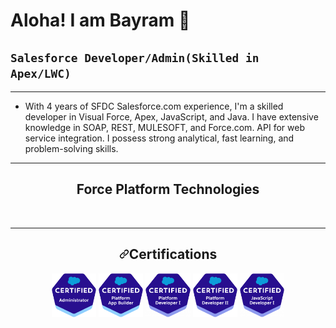 # Aloha! I am Bayram 👋
## **`Salesforce Developer/Admin(Skilled in Apex/LWC)`**

---

- With 4 years of SFDC Salesforce.com experience, I'm a skilled developer in Visual Force, Apex, JavaScript, and Java. I have extensive knowledge in SOAP, REST, MULESOFT, and Force.com. API for web service integration. I possess strong analytical, fast learning, and problem-solving skills. 

--- 
<h2 align="center">Force Platform Technologies</h2>
<p dir="auto"><a target="_blank" rel="noopener noreferrer nofollow" href="https://camo.githubusercontent.com/cd5a6068fd1c7301c0462fe9d9c8a3a57b6a49210096a514d8abfba963269c76/68747470733a2f2f696d672e736869656c64732e696f2f62616467652f2d73616c6573666f7263652d626c7565"><img src="https://camo.githubusercontent.com/cd5a6068fd1c7301c0462fe9d9c8a3a57b6a49210096a514d8abfba963269c76/68747470733a2f2f696d672e736869656c64732e696f2f62616467652f2d73616c6573666f7263652d626c7565" alt="" data-canonical-src="https://img.shields.io/badge/-salesforce-blue" style="max-width: 100%;"></a>
<a target="_blank" rel="noopener noreferrer nofollow" href="https://camo.githubusercontent.com/1473c13b6c4f5e8e5248e54ae796d88726c92bd8405d86fddccf846c2d0d0c5e/68747470733a2f2f696d672e736869656c64732e696f2f62616467652f2d73616c6573666f7263652d2d61646d696e2d626c7565"><img src="https://camo.githubusercontent.com/1473c13b6c4f5e8e5248e54ae796d88726c92bd8405d86fddccf846c2d0d0c5e/68747470733a2f2f696d672e736869656c64732e696f2f62616467652f2d73616c6573666f7263652d2d61646d696e2d626c7565" alt="" data-canonical-src="https://img.shields.io/badge/-salesforce--admin-blue" style="max-width: 100%;"></a>
<a target="_blank" rel="noopener noreferrer nofollow" href="https://camo.githubusercontent.com/4fc74ae261563f12c3fa875eecec8f3bd0b56d371cbaf6a2cbe4ebcbab905094/68747470733a2f2f696d672e736869656c64732e696f2f62616467652f2d73616c6573666f7263652d2d646576656c6f706d656e742d626c7565"><img src="https://camo.githubusercontent.com/4fc74ae261563f12c3fa875eecec8f3bd0b56d371cbaf6a2cbe4ebcbab905094/68747470733a2f2f696d672e736869656c64732e696f2f62616467652f2d73616c6573666f7263652d2d646576656c6f706d656e742d626c7565" alt="" data-canonical-src="https://img.shields.io/badge/-salesforce--development-blue" style="max-width: 100%;"></a>
<a target="_blank" rel="noopener noreferrer nofollow" href="https://camo.githubusercontent.com/3f41e1eaa1068927c155727f882a8482e72726f94fc7190f9edfb24f6d5c2e85/68747470733a2f2f696d672e736869656c64732e696f2f62616467652f2d73616c6573666f7263652d2d6175746f6d6174696f6e2d626c7565"><img src="https://camo.githubusercontent.com/3f41e1eaa1068927c155727f882a8482e72726f94fc7190f9edfb24f6d5c2e85/68747470733a2f2f696d672e736869656c64732e696f2f62616467652f2d73616c6573666f7263652d2d6175746f6d6174696f6e2d626c7565" alt="" data-canonical-src="https://img.shields.io/badge/-salesforce--automation-blue" style="max-width: 100%;"></a>
<a target="_blank" rel="noopener noreferrer nofollow" href="https://camo.githubusercontent.com/18019fe73a5c35cf92b7c87b1ca6d78b9a2b91b0e017405fa1ac5fea4a1d911e/68747470733a2f2f696d672e736869656c64732e696f2f62616467652f2d73616c6573666f7263652d2d666c6f772d626c7565"><img src="https://camo.githubusercontent.com/18019fe73a5c35cf92b7c87b1ca6d78b9a2b91b0e017405fa1ac5fea4a1d911e/68747470733a2f2f696d672e736869656c64732e696f2f62616467652f2d73616c6573666f7263652d2d666c6f772d626c7565" alt="" data-canonical-src="https://img.shields.io/badge/-salesforce--flow-blue" style="max-width: 100%;"></a>
<a target="_blank" rel="noopener noreferrer nofollow" href="https://camo.githubusercontent.com/e6d05599f2fd65f461dd856feef39ba67d9ba1c52902990ddaee37c9be6bb592/68747470733a2f2f696d672e736869656c64732e696f2f62616467652f2d73616c65732d2d636c6f75642d626c7565"><img src="https://camo.githubusercontent.com/e6d05599f2fd65f461dd856feef39ba67d9ba1c52902990ddaee37c9be6bb592/68747470733a2f2f696d672e736869656c64732e696f2f62616467652f2d73616c65732d2d636c6f75642d626c7565" alt="" data-canonical-src="https://img.shields.io/badge/-sales--cloud-blue" style="max-width: 100%;"></a>
<a target="_blank" rel="noopener noreferrer nofollow" href="https://camo.githubusercontent.com/2583107bd302ef63b58bca55d3fd69b6749a6508ba5235fe7e178018fad7217c/68747470733a2f2f696d672e736869656c64732e696f2f62616467652f2d736572766963652d2d636c6f75642d626c7565"><img src="https://camo.githubusercontent.com/2583107bd302ef63b58bca55d3fd69b6749a6508ba5235fe7e178018fad7217c/68747470733a2f2f696d672e736869656c64732e696f2f62616467652f2d736572766963652d2d636c6f75642d626c7565" alt="" data-canonical-src="https://img.shields.io/badge/-service--cloud-blue" style="max-width: 100%;"></a>
<a target="_blank" rel="noopener noreferrer nofollow" href="https://camo.githubusercontent.com/d2d18766d10a7c25e3745520a6bddcbf8a97ab09afca2162b3cf3b5cd639d21e/68747470733a2f2f696d672e736869656c64732e696f2f62616467652f2d6d61726b6574696e672d2d636c6f75642d626c7565"><img src="https://camo.githubusercontent.com/d2d18766d10a7c25e3745520a6bddcbf8a97ab09afca2162b3cf3b5cd639d21e/68747470733a2f2f696d672e736869656c64732e696f2f62616467652f2d6d61726b6574696e672d2d636c6f75642d626c7565" alt="" data-canonical-src="https://img.shields.io/badge/-marketing--cloud-blue" style="max-width: 100%;"></a>
<a target="_blank" rel="noopener noreferrer nofollow" href="https://camo.githubusercontent.com/5c1d4fa974b3dafd62eb32497307d6cd2dcd885ab17a2d6f4e06a2d8a3c097f2/68747470733a2f2f696d672e736869656c64732e696f2f62616467652f2d636f6d6d657263652d2d636c6f75642d626c7565"><img src="https://camo.githubusercontent.com/5c1d4fa974b3dafd62eb32497307d6cd2dcd885ab17a2d6f4e06a2d8a3c097f2/68747470733a2f2f696d672e736869656c64732e696f2f62616467652f2d636f6d6d657263652d2d636c6f75642d626c7565" alt="" data-canonical-src="https://img.shields.io/badge/-commerce--cloud-blue" style="max-width: 100%;"></a>
<a target="_blank" rel="noopener noreferrer nofollow" href="https://camo.githubusercontent.com/09c17c22fbc05eccc38f074936094b04944c5d318114be85397dfe34d6f88dec/68747470733a2f2f696d672e736869656c64732e696f2f62616467652f2d637573746f6d65722d2d3336302d626c7565"><img src="https://camo.githubusercontent.com/09c17c22fbc05eccc38f074936094b04944c5d318114be85397dfe34d6f88dec/68747470733a2f2f696d672e736869656c64732e696f2f62616467652f2d637573746f6d65722d2d3336302d626c7565" alt="" data-canonical-src="https://img.shields.io/badge/-customer--360-blue" style="max-width: 100%;"></a>
<a target="_blank" rel="noopener noreferrer nofollow" href="https://camo.githubusercontent.com/e5cea27277b6e5551d285f4e604870e69bfb871a41a4fd99b7018245bc4ad621/68747470733a2f2f696d672e736869656c64732e696f2f62616467652f2d73616c6573666f7263652d2d696e746567726174696f6e2d626c7565"><img src="https://camo.githubusercontent.com/e5cea27277b6e5551d285f4e604870e69bfb871a41a4fd99b7018245bc4ad621/68747470733a2f2f696d672e736869656c64732e696f2f62616467652f2d73616c6573666f7263652d2d696e746567726174696f6e2d626c7565" alt="" data-canonical-src="https://img.shields.io/badge/-salesforce--integration-blue" style="max-width: 100%;"></a>
<a target="_blank" rel="noopener noreferrer nofollow" href="https://camo.githubusercontent.com/95ee54825222800ced6b93deb0d8b512eebb7b80856514f37385bd692610d9c6/68747470733a2f2f696d672e736869656c64732e696f2f62616467652f2d73616c6573666f7263652d2d617069732d626c7565"><img src="https://camo.githubusercontent.com/95ee54825222800ced6b93deb0d8b512eebb7b80856514f37385bd692610d9c6/68747470733a2f2f696d672e736869656c64732e696f2f62616467652f2d73616c6573666f7263652d2d617069732d626c7565" alt="" data-canonical-src="https://img.shields.io/badge/-salesforce--apis-blue" style="max-width: 100%;"></a>
<a target="_blank" rel="noopener noreferrer nofollow" href="https://camo.githubusercontent.com/6b7a9b9069db11a9077f41be1501ccd77b553a282f8d1ceedd88c46ca73b1cfc/68747470733a2f2f696d672e736869656c64732e696f2f62616467652f2d73616c6573666f7263652d2d776f726b666c6f77732d626c7565"><img src="https://camo.githubusercontent.com/6b7a9b9069db11a9077f41be1501ccd77b553a282f8d1ceedd88c46ca73b1cfc/68747470733a2f2f696d672e736869656c64732e696f2f62616467652f2d73616c6573666f7263652d2d776f726b666c6f77732d626c7565" alt="" data-canonical-src="https://img.shields.io/badge/-salesforce--workflows-blue" style="max-width: 100%;"></a>
<a target="_blank" rel="noopener noreferrer nofollow" href="https://camo.githubusercontent.com/18445353a8c941409454e908f31254b6021043596645e9898ee6faf1adc620f6/68747470733a2f2f696d672e736869656c64732e696f2f62616467652f2d73616c6573666f7263652d2d6465706c6f796d656e742d626c7565"><img src="https://camo.githubusercontent.com/18445353a8c941409454e908f31254b6021043596645e9898ee6faf1adc620f6/68747470733a2f2f696d672e736869656c64732e696f2f62616467652f2d73616c6573666f7263652d2d6465706c6f796d656e742d626c7565" alt="" data-canonical-src="https://img.shields.io/badge/-salesforce--deployment-blue" style="max-width: 100%;"></a>
<a target="_blank" rel="noopener noreferrer nofollow" href="https://camo.githubusercontent.com/2468df2af640f359be58af772be5ab0383871d4275bf32333d30657828aca3c0/68747470733a2f2f696d672e736869656c64732e696f2f62616467652f2d73616c6573666f7263652d2d637573746f6d697a6174696f6e2d626c7565"><img src="https://camo.githubusercontent.com/2468df2af640f359be58af772be5ab0383871d4275bf32333d30657828aca3c0/68747470733a2f2f696d672e736869656c64732e696f2f62616467652f2d73616c6573666f7263652d2d637573746f6d697a6174696f6e2d626c7565" alt="" data-canonical-src="https://img.shields.io/badge/-salesforce--customization-blue" style="max-width: 100%;"></a>
<a target="_blank" rel="noopener noreferrer nofollow" href="https://camo.githubusercontent.com/d5e16429ea3c1e83390dc50a325b541393b251d43033871efdd2316c5f00979d/68747470733a2f2f696d672e736869656c64732e696f2f62616467652f2d617065782d626c7565"><img src="https://camo.githubusercontent.com/d5e16429ea3c1e83390dc50a325b541393b251d43033871efdd2316c5f00979d/68747470733a2f2f696d672e736869656c64732e696f2f62616467652f2d617065782d626c7565" alt="" data-canonical-src="https://img.shields.io/badge/-apex-blue" style="max-width: 100%;"></a>
<a target="_blank" rel="noopener noreferrer nofollow" href="https://camo.githubusercontent.com/bf200dd166feb93aed437496895fde34e2c9fd9bc2bd4294539b042406b386cb/68747470733a2f2f696d672e736869656c64732e696f2f62616467652f2d6c77632d626c7565"><img src="https://camo.githubusercontent.com/bf200dd166feb93aed437496895fde34e2c9fd9bc2bd4294539b042406b386cb/68747470733a2f2f696d672e736869656c64732e696f2f62616467652f2d6c77632d626c7565" alt="" data-canonical-src="https://img.shields.io/badge/-lwc-blue" style="max-width: 100%;"></a>
<a target="_blank" rel="noopener noreferrer nofollow" href="https://camo.githubusercontent.com/35f4780ee2917ad0dcff8028806012dd16a5686a2d242aac688a62846f9004bb/68747470733a2f2f696d672e736869656c64732e696f2f62616467652f2d736f716c2d626c7565"><img src="https://camo.githubusercontent.com/35f4780ee2917ad0dcff8028806012dd16a5686a2d242aac688a62846f9004bb/68747470733a2f2f696d672e736869656c64732e696f2f62616467652f2d736f716c2d626c7565" alt="" data-canonical-src="https://img.shields.io/badge/-soql-blue" style="max-width: 100%;"></a>
<a target="_blank" rel="noopener noreferrer nofollow" href="https://camo.githubusercontent.com/e5167d74fcec2b85cc2d5187dcec96357a163faafd50302553b925811709807b/68747470733a2f2f696d672e736869656c64732e696f2f62616467652f2d736f736c2d626c7565"><img src="https://camo.githubusercontent.com/e5167d74fcec2b85cc2d5187dcec96357a163faafd50302553b925811709807b/68747470733a2f2f696d672e736869656c64732e696f2f62616467652f2d736f736c2d626c7565" alt="" data-canonical-src="https://img.shields.io/badge/-sosl-blue" style="max-width: 100%;"></a>
<a target="_blank" rel="noopener noreferrer nofollow" href="https://camo.githubusercontent.com/2ed12f83b7eba75eb7229308ad155db442b01c24d27b18e40e311e51eeed4dbb/68747470733a2f2f696d672e736869656c64732e696f2f62616467652f2d6c696768746e696e672d2d6672616d65776f726b2d626c7565"><img src="https://camo.githubusercontent.com/2ed12f83b7eba75eb7229308ad155db442b01c24d27b18e40e311e51eeed4dbb/68747470733a2f2f696d672e736869656c64732e696f2f62616467652f2d6c696768746e696e672d2d6672616d65776f726b2d626c7565" alt="" data-canonical-src="https://img.shields.io/badge/-lightning--framework-blue" style="max-width: 100%;"></a>
<a target="_blank" rel="noopener noreferrer nofollow" href="https://camo.githubusercontent.com/7a39d9caa6a56055572431920591bd302d04af6f346d0e33ad97ed94db162cf9/68747470733a2f2f696d672e736869656c64732e696f2f62616467652f2d666f7263652e636f6d2d626c7565"><img src="https://camo.githubusercontent.com/7a39d9caa6a56055572431920591bd302d04af6f346d0e33ad97ed94db162cf9/68747470733a2f2f696d672e736869656c64732e696f2f62616467652f2d666f7263652e636f6d2d626c7565" alt="" data-canonical-src="https://img.shields.io/badge/-force.com-blue" style="max-width: 100%;"></a>
<a target="_blank" rel="noopener noreferrer nofollow" href="https://camo.githubusercontent.com/f0b081306d66a523f2f08c71a989c0cc4e5ec64d42494bb0038ed3fb254cd217/68747470733a2f2f696d672e736869656c64732e696f2f62616467652f2d617065782d2d74726967676572732d626c7565"><img src="https://camo.githubusercontent.com/f0b081306d66a523f2f08c71a989c0cc4e5ec64d42494bb0038ed3fb254cd217/68747470733a2f2f696d672e736869656c64732e696f2f62616467652f2d617065782d2d74726967676572732d626c7565" alt="" data-canonical-src="https://img.shields.io/badge/-apex--triggers-blue" style="max-width: 100%;"></a>
<a target="_blank" rel="noopener noreferrer nofollow" href="https://camo.githubusercontent.com/c16cf64128e37ea3d1ed02f077710574b188177fde59aa066a344e9d20562d57/68747470733a2f2f696d672e736869656c64732e696f2f62616467652f2d76697375616c2d2d666f7263652d626c7565"><img src="https://camo.githubusercontent.com/c16cf64128e37ea3d1ed02f077710574b188177fde59aa066a344e9d20562d57/68747470733a2f2f696d672e736869656c64732e696f2f62616467652f2d76697375616c2d2d666f7263652d626c7565" alt="" data-canonical-src="https://img.shields.io/badge/-visual--force-blue" style="max-width: 100%;"></a>
<a target="_blank" rel="noopener noreferrer nofollow" href="https://camo.githubusercontent.com/8be03df5be453d7cbaeb8c65e665d477fc77ef6bf5521e1b8919f037afedf145/68747470733a2f2f696d672e736869656c64732e696f2f62616467652f2d62756c6b2d2d6170692d626c7565"><img src="https://camo.githubusercontent.com/8be03df5be453d7cbaeb8c65e665d477fc77ef6bf5521e1b8919f037afedf145/68747470733a2f2f696d672e736869656c64732e696f2f62616467652f2d62756c6b2d2d6170692d626c7565" alt="" data-canonical-src="https://img.shields.io/badge/-bulk--api-blue" style="max-width: 100%;"></a>
<a target="_blank" rel="noopener noreferrer nofollow" href="https://camo.githubusercontent.com/2a45bfeede00ae479f06df6ee990348c0cf191f31a9446892af39552eb3a0161/68747470733a2f2f696d672e736869656c64732e696f2f62616467652f2d7765622d2d636f6d706f6e656e74732d626c7565"><img src="https://camo.githubusercontent.com/2a45bfeede00ae479f06df6ee990348c0cf191f31a9446892af39552eb3a0161/68747470733a2f2f696d672e736869656c64732e696f2f62616467652f2d7765622d2d636f6d706f6e656e74732d626c7565" alt="" data-canonical-src="https://img.shields.io/badge/-web--components-blue" style="max-width: 100%;"></a>
<a target="_blank" rel="noopener noreferrer nofollow" href="https://camo.githubusercontent.com/640e9851edd16efb47121118f6059b16713db79894ad50291a415c0752b39d18/68747470733a2f2f696d672e736869656c64732e696f2f62616467652f2d73616c6573666f7263652d2d6370712d626c7565"><img src="https://camo.githubusercontent.com/640e9851edd16efb47121118f6059b16713db79894ad50291a415c0752b39d18/68747470733a2f2f696d672e736869656c64732e696f2f62616467652f2d73616c6573666f7263652d2d6370712d626c7565" alt="" data-canonical-src="https://img.shields.io/badge/-salesforce--cpq-blue" style="max-width: 100%;"></a>
<a target="_blank" rel="noopener noreferrer nofollow" href="https://camo.githubusercontent.com/7ad47f6df8cdd73ecfbf511ba948cf172b8cdcbff6092774c146b89da5bfa036/68747470733a2f2f696d672e736869656c64732e696f2f62616467652f2d6d756c65736f66742d626c7565"><img src="https://camo.githubusercontent.com/7ad47f6df8cdd73ecfbf511ba948cf172b8cdcbff6092774c146b89da5bfa036/68747470733a2f2f696d672e736869656c64732e696f2f62616467652f2d6d756c65736f66742d626c7565" alt="" data-canonical-src="https://img.shields.io/badge/-mulesoft-blue" style="max-width: 100%;"></a>
<a target="_blank" rel="noopener noreferrer nofollow" href="https://camo.githubusercontent.com/d8ab003b4053e37dac42b55dd2dfdc068896d7e625ad5d61b86629e36a0ee93b/68747470733a2f2f696d672e736869656c64732e696f2f62616467652f2d666c6f73756d2d626c7565"><img src="https://camo.githubusercontent.com/d8ab003b4053e37dac42b55dd2dfdc068896d7e625ad5d61b86629e36a0ee93b/68747470733a2f2f696d672e736869656c64732e696f2f62616467652f2d666c6f73756d2d626c7565" alt="" data-canonical-src="https://img.shields.io/badge/-flosum-blue" style="max-width: 100%;"></a>
<a target="_blank" rel="noopener noreferrer nofollow" href="https://camo.githubusercontent.com/c581a553e6088aa6b4271cdc562c12ed56ac94a3dfc85cbaaa776907633fb993/68747470733a2f2f696d672e736869656c64732e696f2f62616467652f2d636925324663642d626c7565"><img src="https://camo.githubusercontent.com/c581a553e6088aa6b4271cdc562c12ed56ac94a3dfc85cbaaa776907633fb993/68747470733a2f2f696d672e736869656c64732e696f2f62616467652f2d636925324663642d626c7565" alt="" data-canonical-src="https://img.shields.io/badge/-ci%2Fcd-blue" style="max-width: 100%;"></a>
<a target="_blank" rel="noopener noreferrer nofollow" href="https://camo.githubusercontent.com/621896a5feee02ac73ee51b1f94f9d59b05800d5d2630abce114d0110e7da279/68747470733a2f2f696d672e736869656c64732e696f2f62616467652f2d6f6d6e6973747564696f2d626c7565"><img src="https://camo.githubusercontent.com/621896a5feee02ac73ee51b1f94f9d59b05800d5d2630abce114d0110e7da279/68747470733a2f2f696d672e736869656c64732e696f2f62616467652f2d6f6d6e6973747564696f2d626c7565" alt="" data-canonical-src="https://img.shields.io/badge/-omnistudio-blue" style="max-width: 100%;"></a>
<a target="_blank" rel="noopener noreferrer nofollow" href="https://camo.githubusercontent.com/1fd658c975f7bb82354b7fae0662039a5eb0f79ff8ae71c3457550548465b260/68747470733a2f2f696d672e736869656c64732e696f2f62616467652f2d646174612d2d6c6f616465722d626c7565"><img src="https://camo.githubusercontent.com/1fd658c975f7bb82354b7fae0662039a5eb0f79ff8ae71c3457550548465b260/68747470733a2f2f696d672e736869656c64732e696f2f62616467652f2d646174612d2d6c6f616465722d626c7565" alt="" data-canonical-src="https://img.shields.io/badge/-data--loader-blue" style="max-width: 100%;"></a>
<a target="_blank" rel="noopener noreferrer nofollow" href="https://camo.githubusercontent.com/1f37d3f26951480c683e34a1c3b802b51d55f6ff04589a82ddd38cb76ba3f94e/68747470733a2f2f696d672e736869656c64732e696f2f62616467652f2d73616c6573666f7263652d2d64782d626c7565"><img src="https://camo.githubusercontent.com/1f37d3f26951480c683e34a1c3b802b51d55f6ff04589a82ddd38cb76ba3f94e/68747470733a2f2f696d672e736869656c64732e696f2f62616467652f2d73616c6573666f7263652d2d64782d626c7565" alt="" data-canonical-src="https://img.shields.io/badge/-salesforce--dx-blue" style="max-width: 100%;"></a>
<a target="_blank" rel="noopener noreferrer nofollow" href="https://camo.githubusercontent.com/c9cc0a59901c473c67afeeb0b8b487ba7e0e6a792d29627c909f1b9430d97676/68747470733a2f2f696d672e736869656c64732e696f2f62616467652f2d636f7061646f2d626c7565"><img src="https://camo.githubusercontent.com/c9cc0a59901c473c67afeeb0b8b487ba7e0e6a792d29627c909f1b9430d97676/68747470733a2f2f696d672e736869656c64732e696f2f62616467652f2d636f7061646f2d626c7565" alt="" data-canonical-src="https://img.shields.io/badge/-copado-blue" style="max-width: 100%;"></a>
<a target="_blank" rel="noopener noreferrer nofollow" href="https://camo.githubusercontent.com/c6d05c059aa45085cdd387cc38c032f907165d0ea66a9a95d7a822b4efe7ffb9/68747470733a2f2f696d672e736869656c64732e696f2f62616467652f2d6c696768746e696e672d2d64657369676e2d2d73797374656d2d626c7565"><img src="https://camo.githubusercontent.com/c6d05c059aa45085cdd387cc38c032f907165d0ea66a9a95d7a822b4efe7ffb9/68747470733a2f2f696d672e736869656c64732e696f2f62616467652f2d6c696768746e696e672d2d64657369676e2d2d73797374656d2d626c7565" alt="" data-canonical-src="https://img.shields.io/badge/-lightning--design--system-blue" style="max-width: 100%;"></a></p>

---

<div align="center" dir="auto">
  <h2 dir="auto"><a id="user-content-certifications" class="anchor" aria-hidden="true" href="#certifications"><svg class="octicon octicon-link" viewBox="0 0 16 16" version="1.1" width="16" height="16" aria-hidden="true"><path d="m7.775 3.275 1.25-1.25a3.5 3.5 0 1 1 4.95 4.95l-2.5 2.5a3.5 3.5 0 0 1-4.95 0 .751.751 0 0 1 .018-1.042.751.751 0 0 1 1.042-.018 1.998 1.998 0 0 0 2.83 0l2.5-2.5a2.002 2.002 0 0 0-2.83-2.83l-1.25 1.25a.751.751 0 0 1-1.042-.018.751.751 0 0 1-.018-1.042Zm-4.69 9.64a1.998 1.998 0 0 0 2.83 0l1.25-1.25a.751.751 0 0 1 1.042.018.751.751 0 0 1 .018 1.042l-1.25 1.25a3.5 3.5 0 1 1-4.95-4.95l2.5-2.5a3.5 3.5 0 0 1 4.95 0 .751.751 0 0 1-.018 1.042.751.751 0 0 1-1.042.018 1.998 1.998 0 0 0-2.83 0l-2.5 2.5a1.998 1.998 0 0 0 0 2.83Z"></path></svg></a>Certifications</h2>
 <a href="https://trailblazer.me/id/bagbek" rel="nofollow"><img src="./assets/icons/Admin.png" height="70" alt="Salesforce Administrator Certification" style="max-width: 100%;"></a>
 <a href="https://trailblazer.me/id/bagbek" rel="nofollow"><img src="./assets/icons/appBuil.png" height="70" alt="Salesforce Platform App Builder Certification" style="max-width: 100%;"></a>
 <a href="https://trailblazer.me/id/bagbek" rel="nofollow"><img src="./assets/icons/devI.png" height="70" alt="Salesforce Platform Developer I Certification" style="max-width: 100%;"></a>
 <a href="https://trailblazer.me/id/bagbek" rel="nofollow"><img src="./assets/icons/devII.png" height="70" alt="Salesforce Platform Developer II Certification" style="max-width: 100%;"></a>
 <a href="https://trailblazer.me/id/bagbek" rel="nofollow"><img src="./assets/icons/JavaScript.png" height="70" alt="Salesforce Javascript Certification" style="max-width: 100%;"></a>
</div>
